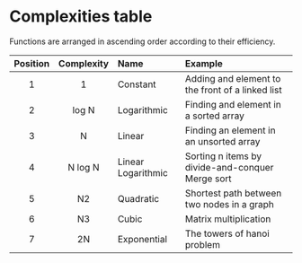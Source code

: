 # Complexities table

Functions are arranged in ascending order according to their efficiency.

| Position | Complexity | Name | Example |
| :---: | :---: | :--- | :--- |
| 1 | 1 | Constant | Adding and element to the front of a linked list |
| 2 | log N | Logarithmic | Finding and element in a sorted array |
| 3 | N | Linear | Finding an element in an unsorted array |
| 4 | N log N | Linear Logarithmic | Sorting n items by divide-and-conquer Merge sort |
| 5 | N2 | Quadratic | Shortest path between two nodes in a graph |
| 6 | N3 | Cubic | Matrix multiplication |
| 7 | 2N | Exponential | The towers of hanoi problem |

